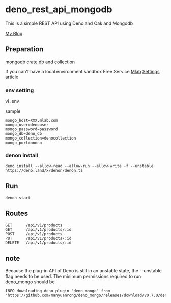 # deno_rest_api_mongodb
This is a simple REST API using Deno and Oak and Mongodb

[My Blog](https://masalib.hatenablog.com/)

## Preparation

mongodb crate db and collection

If you can't have a local environment
sandbox Free Service [Mlab](https://mlab.com/)
[Settings article](https://masalib.hatenablog.com/entry/2018/04/19/211340)


### env setting 

vi .env

sample
```
mongo_host=XXX.mlab.com
mongo_user=denouser
mongo_password=password
mongo_db=deno_db
mongo_collection=denocollection 
mongo_port=nnnnn
```

### denon install
```
deno install --allow-read --allow-run --allow-write -f --unstable https://deno.land/x/denon/denon.ts
```


## Run
```
denon start
```

## Routes
```
GET      /api/v1/products
GET      /api/v1/products/:id
POST     /api/v1/products
PUT      /api/v1/products/:id
DELETE   /api/v1/products/:id
```

## note 

Because the plug-in API of Deno is still in an unstable state, the --unstable flag needs to be used. The minimum permissions required to run deno_mongo should be
```
INFO downloading deno plugin "deno_mongo" from "https://github.com/manyuanrong/deno_mongo/releases/download/v0.7.0/deno_mongo.dll"
```
